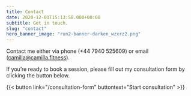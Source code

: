 ```yaml
---
title: Contact
date: 2020-12-01T15:13:58.000+00:00
subtitle: Get in touch.
slug: "contact"
hero_banner_image: "run2-banner-darken_wzxrz2.png"
---
```


Contact me either via phone (+44 7940 525609) or email (camilla@camilla.fitness).

If you’re ready to book a session, please fill out my consultation form by clicking the button below.

{{< button link="/consultation-form" buttontext="Start consultation" >}}
